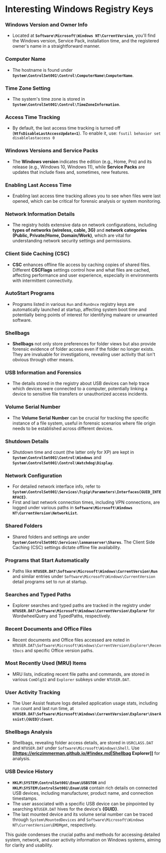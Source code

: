 # Interesting Windows Registry Keys


### **Windows Version and Owner Info**

- Located at **`Software\Microsoft\Windows NT\CurrentVersion`**, you'll find the Windows version, Service Pack, installation time, and the registered owner's name in a straightforward manner.

### **Computer Name**

- The hostname is found under **`System\ControlSet001\Control\ComputerName\ComputerName`**.

### **Time Zone Setting**

- The system's time zone is stored in **`System\ControlSet001\Control\TimeZoneInformation`**.

### **Access Time Tracking**

- By default, the last access time tracking is turned off (**`NtfsDisableLastAccessUpdate=1`**). To enable it, use:
  `fsutil behavior set disablelastaccess 0`

### Windows Versions and Service Packs

- The **Windows version** indicates the edition (e.g., Home, Pro) and its release (e.g., Windows 10, Windows 11), while **Service Packs** are updates that include fixes and, sometimes, new features.

### Enabling Last Access Time

- Enabling last access time tracking allows you to see when files were last opened, which can be critical for forensic analysis or system monitoring.

### Network Information Details

- The registry holds extensive data on network configurations, including **types of networks (wireless, cable, 3G)** and **network categories (Public, Private/Home, Domain/Work)**, which are vital for understanding network security settings and permissions.

### Client Side Caching (CSC)

- **CSC** enhances offline file access by caching copies of shared files. Different **CSCFlags** settings control how and what files are cached, affecting performance and user experience, especially in environments with intermittent connectivity.

### AutoStart Programs

- Programs listed in various `Run` and `RunOnce` registry keys are automatically launched at startup, affecting system boot time and potentially being points of interest for identifying malware or unwanted software.

### Shellbags

- **Shellbags** not only store preferences for folder views but also provide forensic evidence of folder access even if the folder no longer exists. They are invaluable for investigations, revealing user activity that isn't obvious through other means.

### USB Information and Forensics

- The details stored in the registry about USB devices can help trace which devices were connected to a computer, potentially linking a device to sensitive file transfers or unauthorized access incidents.

### Volume Serial Number

- The **Volume Serial Number** can be crucial for tracking the specific instance of a file system, useful in forensic scenarios where file origin needs to be established across different devices.

### **Shutdown Details**

- Shutdown time and count (the latter only for XP) are kept in **`System\ControlSet001\Control\Windows`** and **`System\ControlSet001\Control\Watchdog\Display`**.

### **Network Configuration**

- For detailed network interface info, refer to **`System\ControlSet001\Services\Tcpip\Parameters\Interfaces{GUID_INTERFACE}`**.
- First and last network connection times, including VPN connections, are logged under various paths in **`Software\Microsoft\Windows NT\CurrentVersion\NetworkList`**.

### **Shared Folders**

- Shared folders and settings are under **`System\ControlSet001\Services\lanmanserver\Shares`**. The Client Side Caching (CSC) settings dictate offline file availability.

### **Programs that Start Automatically**

- Paths like **`NTUSER.DAT\Software\Microsoft\Windows\CurrentVersion\Run`** and similar entries under `Software\Microsoft\Windows\CurrentVersion` detail programs set to run at startup.

### **Searches and Typed Paths**

- Explorer searches and typed paths are tracked in the registry under **`NTUSER.DAT\Software\Microsoft\Windows\CurrentVersion\Explorer`** for WordwheelQuery and TypedPaths, respectively.

### **Recent Documents and Office Files**

- Recent documents and Office files accessed are noted in `NTUSER.DAT\Software\Microsoft\Windows\CurrentVersion\Explorer\RecentDocs` and specific Office version paths.

### **Most Recently Used (MRU) Items**

- MRU lists, indicating recent file paths and commands, are stored in various `ComDlg32` and `Explorer` subkeys under `NTUSER.DAT`.

### **User Activity Tracking**

- The User Assist feature logs detailed application usage stats, including run count and last run time, at **`NTUSER.DAT\Software\Microsoft\Windows\CurrentVersion\Explorer\UserAssist\{GUID}\Count`**.

### **Shellbags Analysis**

- Shellbags, revealing folder access details, are stored in `USRCLASS.DAT` and `NTUSER.DAT` under `Software\Microsoft\Windows\Shell`. Use **[[https://ericzimmerman.github.io/#!index.md|Shellbag Explorer]]** for analysis.

### **USB Device History**

- **`HKLM\SYSTEM\ControlSet001\Enum\USBSTOR`** and **`HKLM\SYSTEM\ControlSet001\Enum\USB`** contain rich details on connected USB devices, including manufacturer, product name, and connection timestamps.
- The user associated with a specific USB device can be pinpointed by searching `NTUSER.DAT` hives for the device's **{GUID}**.
- The last mounted device and its volume serial number can be traced through `System\MountedDevices` and `Software\Microsoft\Windows NT\CurrentVersion\EMDMgmt`, respectively.

This guide condenses the crucial paths and methods for accessing detailed system, network, and user activity information on Windows systems, aiming for clarity and usability.



